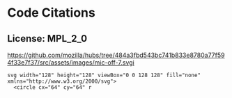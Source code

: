 # Code Citations

## License: MPL_2_0
https://github.com/mozilla/hubs/tree/484a3fbd543bc741b833e8780a77f594f33e7f37/src/assets/images/mic-off-7.svgi

```
svg width="128" height="128" viewBox="0 0 128 128" fill="none" xmlns="http://www.w3.org/2000/svg">
  <circle cx="64" cy="64" r
```

